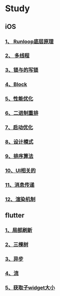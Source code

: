 # Study

## iOS
### [1、 Runloop底层原理](./runloop.md)
### [2、 多线程](./GCD.md)
### [3、锁与的写锁](./GCD.md)

### [4、Block](./GCD.md)
### [5、性能优化](./xingcheng.md)

### [6、二进制重排]()
### [7、启动优化]()

### [8、设计模式](./shejimoshi.md)

### [9、排序算法]()

### [10、UI相关的]()

### [11、消息传递]()

### [12、渲染机制]()
## flutter
### [1、局部刷新]()

### [2、三棵树]()


### [3、异步]()

### [4、流]()


### [5、获取子widget大小]()
